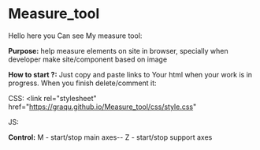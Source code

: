 # Measure_tool

Hello here you Can see My measure tool:

**Purpose:** help measure elements on site in browser, specially when developer make site/component based on image

**How to start ?:** 
Just copy and paste links to Your html when your work is in progress. When you finish delete/comment it:

CSS: <link rel="stylesheet" href="https://graqu.github.io/Measure_tool/css/style.css"

JS: <script type="module" src="https://graqu.github.io/Measure_tool/js/script.js"></script>

**Control:**
M - start/stop main axes--
Z - start/stop support axes
